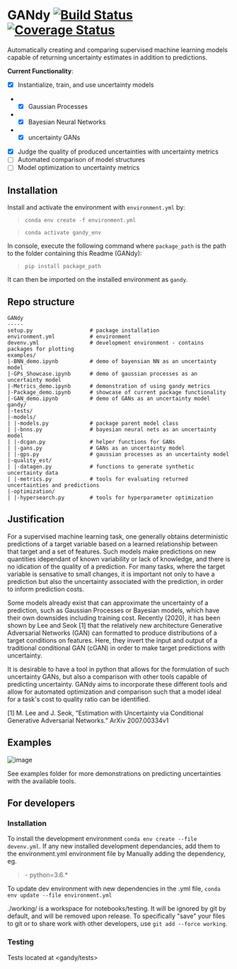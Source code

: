 # GANdy [![Build Status](https://travis-ci.org/GANdy-team/GANdy.svg?branch=main)](https://travis-ci.org/GANdy-team/GANdy) [![Coverage Status](https://coveralls.io/repos/github/GANdy-team/GANdy/badge.svg?branch=main)](https://coveralls.io/github/GANdy-team/GANdy?branch=main)
Automatically creating and comparing supervised machine learning models capable of returning uncertainty estimates in addition to predictions.

__Current Functionality__:
- [x] Instantialize, train, and use uncertainty models
- - [x] Gaussian Processes
- - [x] Bayesian Neural Networks
- - [x] uncertainty GANs
- [x] Judge the quality of produced uncertainties with uncertainty metrics
- [ ] Automated comparison of model structures
- [ ] Model optimization to uncertainty metrics

## Installation
Install and activate the environment with `environment.yml` by:
> `conda env create -f environment.yml`

> `conda activate gandy_env`

In console, execute the following command where <code>package_path</code> is the path to the folder containing this Readme (GANdy):
> <code>pip install package_path</code>

It can then be imported on the installed environment as <code>gandy</code>.

## Repo structure
```
GANdy
-----
setup.py                  # package installation
environment.yml           # environment
devenv.yml                # development environment - contains packages for plotting
examples/                 
|-BNN_demo.ipynb          # demo of bayensian NN as an uncertainty model
|-GPs_Showcase.ipynb      # demo of gaussian processes as an uncertainty model
|-Metrics_demo.ipynb      # demonstration of using gandy metrics
|-Package_demo.ipynb      # showcase of current package functionality
|-GAN_demo.ipynb          # demo of GANs as an uncertainty model
gandy/
|-tests/
|-models/
| |-models.py             # package parent model class
| |-bnns.py               # bayesian neural nets as an uncertainty model
| |-dcgan.py              # helper functions for GANs
| |-gans.py               # GANs as an uncertainty model
| |-gps.py                # gaussian processes as an uncertainty model
|-quality_est/
| |-datagen.py            # functions to generate synthetic uncertainty data
| |-metrics.py            # tools for evaluating returned uncertainties and predictions
|-optimization/
| |-hypersearch.py        # tools for hyperparameter optimization

```

## Justification
For a supervised machine learning task, one generally obtains deterministic predictions of a target variable based on a learned relationship between that target and a set of features. Such models make predictions on new quantities idependant of known variability or lack of knowledge, and there is no idication of the quality of a prediction. For many tasks, where the target variable is sensative to small changes, it is important not only to have a prediction but also the uncertainty associated with the prediction, in order to inform prediction costs. 

Some models already exist that can approximate the uncertainty of a prediction, such as Gaussian Processes or Bayesian models, which have their own downsides including training cost. Recently (2020), it has been shown by Lee and Seok \[1\] that the relatively new architecture Generative Adversarial Networks (GAN) can formatted to produce distributions of a target conditions on features. Here, they invert the input and output of a traditional conditional GAN (cGAN) in order to make target predictions with uncertainty. 

It is desirable to have a tool in python that allows for the formulation of such uncertainty GANs, but also a comparison with other tools capable of predicting uncertainty. GANdy aims to incorporate these different tools and allow for automated optimization and comparison such that a model ideal for a task's cost to quality ratio can be identified. 

\[1\] M. Lee and J. Seok, “Estimation with Uncertainty via Conditional Generative Adversarial Networks.” ArXiv 2007.00334v1

## Examples
![image](https://drive.google.com/uc?export=view&id=1Sm-3Imu2sNLvcRof2qscVS8dU0L5W0uC)

See examples folder for more demonstrations on predicting uncertainties with the available tools.

## For developers
### Installation
To install the development environment <code>conda env create --file devenv.yml</code>.
If any new installed development dependancies, add them to the environment.yml environment file by Manually adding the dependency, eg. 
>  \- python=3.6.*

To update dev environment with new dependencies in the .yml file, <code>conda env update --file environment.yml</code>

./working/ is a workspace for notebooks/testing. It will be ignored by git by default, and will be removed upon release. To specifically "save" your files to git or to share work with other developers, use <code>git add --force working</code>.

### Testing
Tests located at <gandy/tests>
